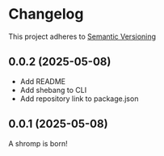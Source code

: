 <!--
nav_max: 1
-->
# Changelog

This project adheres to [Semantic Versioning](https://semver.org/spec/v2.0.0.html)

## 0.0.2 (2025-05-08)

- Add README
- Add shebang to CLI
- Add repository link to package.json

## 0.0.1 (2025-05-08)

A shromp is born!
